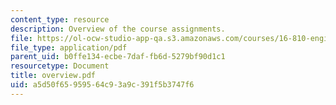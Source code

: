 ```yaml
---
content_type: resource
description: Overview of the course assignments.
file: https://ol-ocw-studio-app-qa.s3.amazonaws.com/courses/16-810-engineering-design-and-rapid-prototyping-january-iap-2007/a5d50f65959564c93a9c391f5b3747f6_overview.pdf
file_type: application/pdf
parent_uid: b0ffe134-ecbe-7daf-fb6d-5279bf90d1c1
resourcetype: Document
title: overview.pdf
uid: a5d50f65-9595-64c9-3a9c-391f5b3747f6
---
```

